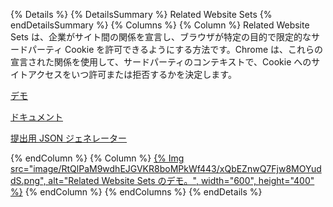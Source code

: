 {% Details %} {% DetailsSummary %} Related Website Sets {% endDetailsSummary %} {% Columns %} {% Column %} Related Website Sets は、企業がサイト間の関係を宣言し、ブラウザが特定の目的で限定的なサードパーティ Cookie を許可できるようにする方法です。Chrome は、これらの宣言された関係を使用して、サードパーティのコンテキストで、Cookie へのサイトアクセスをいつ許可または拒否するかを決定します。

[デモ](https://first-party-sets.glitch.me/)

[ドキュメント](/docs/privacy-sandbox/related-website-sets/)

[提出用 JSON ジェネレーター](https://rws-json-generator.ue.r.appspot.com/)

{% endColumn %} {% Column %} <a href="https://first-party-sets.glitch.me/">{% Img src="image/RtQlPaM9wdhEJGVKR8boMPkWf443/xQbEZnwQ7Fjw8MOYuddS.png", alt="Related Website Sets のデモ。", width="600", height="400" %}</a> {% endColumn %} {% endColumns %} {% endDetails %}
